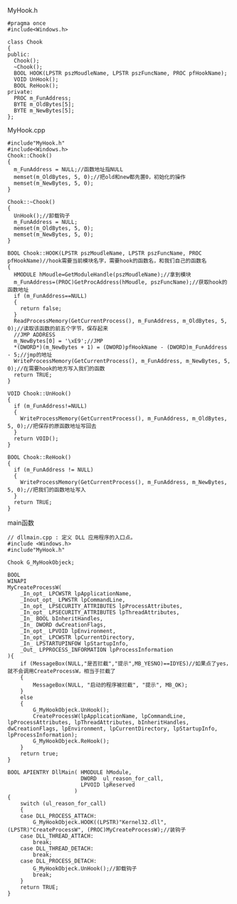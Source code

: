 MyHook.h

    #pragma once
    #include<Windows.h>

    class Chook
    {
    public:
      Chook();
      ~Chook();
      BOOL HOOK(LPSTR pszMoudleName, LPSTR pszFuncName, PROC pfHookName);
      VOID UnHook();
      BOOL ReHook();
    private:
      PROC m_FunAddress;
      BYTE m_OldBytes[5];
      BYTE m_NewBytes[5];
    };

MyHook.cpp

    #include"MyHook.h"
    #include<Windows.h>
    Chook::Chook()
    {
      m_FunAddress = NULL;//函数地址指NULL
      memset(m_OldBytes, 5, 0);//把old和new都先置0，初始化的操作
      memset(m_NewBytes, 5, 0);
    }

    Chook::~Chook()
    {
      UnHook();//卸载钩子
      m_FunAddress = NULL;
      memset(m_OldBytes, 5, 0);
      memset(m_NewBytes, 5, 0);
    }

    BOOL Chook::HOOK(LPSTR pszMoudleName, LPSTR pszFuncName, PROC pfHookName)//hook需要当前模块名字，需要hook的函数名，和我们自己的函数名
    {
      HMODULE hMoudle=GetModuleHandle(pszMoudleName);//拿到模块
      m_FunAddress=(PROC)GetProcAddress(hMoudle, pszFuncName);//获取hook的函数地址
      if (m_FunAddress==NULL)
      {
        return false;
      }
      ReadProcessMemory(GetCurrentProcess(), m_FunAddress, m_OldBytes, 5, 0);//读取该函数的前五个字节，保存起来
      //JMP ADDRESS	
      m_NewBytes[0] = '\xE9';//JMP
      *(DWORD*)(m_NewBytes + 1) = (DWORD)pfHookName - (DWORD)m_FunAddress - 5;//jmp的地址
      WriteProcessMemory(GetCurrentProcess(), m_FunAddress, m_NewBytes, 5, 0);//在需要hook的地方写入我们的函数
      return TRUE;
    }

    VOID Chook::UnHook()
    {
      if (m_FunAddress!=NULL)
      {
        WriteProcessMemory(GetCurrentProcess(), m_FunAddress, m_OldBytes, 5, 0);//把保存的原函数地址写回去
      }
      return VOID();
    }

    BOOL Chook::ReHook()
    {
      if (m_FunAddress != NULL)
      {
        WriteProcessMemory(GetCurrentProcess(), m_FunAddress, m_NewBytes, 5, 0);//把我们的函数地址写入
      }
      return TRUE;
    }


main函数

    // dllmain.cpp : 定义 DLL 应用程序的入口点。
    #include <Windows.h>
    #include"MyHook.h"

    Chook G_MyHookObjeck;

    BOOL
    WINAPI
    MyCreateProcessW(
        _In_opt_ LPCWSTR lpApplicationName,
        _Inout_opt_ LPWSTR lpCommandLine,
        _In_opt_ LPSECURITY_ATTRIBUTES lpProcessAttributes,
        _In_opt_ LPSECURITY_ATTRIBUTES lpThreadAttributes,
        _In_ BOOL bInheritHandles,
        _In_ DWORD dwCreationFlags,
        _In_opt_ LPVOID lpEnvironment,
        _In_opt_ LPCWSTR lpCurrentDirectory,
        _In_ LPSTARTUPINFOW lpStartupInfo,
        _Out_ LPPROCESS_INFORMATION lpProcessInformation
    ){
        if (MessageBox(NULL,"是否拦截","提示",MB_YESNO)==IDYES)//如果点了yes，就不会调用CreateProcessW，相当于拦截了
        {
            MessageBox(NULL, "启动的程序被拦截", "提示", MB_OK);
        }
        else
        {
            G_MyHookObjeck.UnHook();
            CreateProcessW(lpApplicationName, lpCommandLine, lpProcessAttributes, lpThreadAttributes, bInheritHandles, dwCreationFlags, lpEnvironment, lpCurrentDirectory, lpStartupInfo, lpProcessInformation);
            G_MyHookObjeck.ReHook();
        }
        return true;
    }

    BOOL APIENTRY DllMain( HMODULE hModule,
                           DWORD  ul_reason_for_call,
                           LPVOID lpReserved
                         )
    {
        switch (ul_reason_for_call)
        {
        case DLL_PROCESS_ATTACH:
            G_MyHookObjeck.HOOK((LPSTR)"Kernel32.dll", (LPSTR)"CreateProcessW", (PROC)MyCreateProcessW);//装钩子
        case DLL_THREAD_ATTACH:
            break;
        case DLL_THREAD_DETACH:
            break;
        case DLL_PROCESS_DETACH:
            G_MyHookObjeck.UnHook();//卸载钩子
            break;
        }
        return TRUE;
    }


